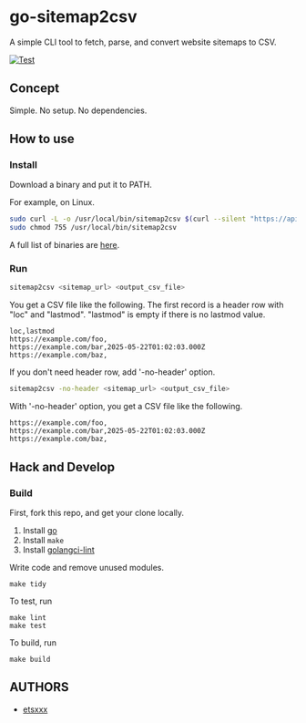 # go-sitemap2csv

A simple CLI tool to fetch, parse, and convert website sitemaps to CSV.

[![Test](https://github.com/etsxxx/go-sitemap2csv/actions/workflows/test.yml/badge.svg)](https://github.com/etsxxx/go-sitemap2csv/actions/workflows/test.yml)


## Concept

Simple. No setup. No dependencies.

## How to use

### Install

Download a binary and put it to PATH.

For example, on Linux.

```bash
sudo curl -L -o /usr/local/bin/sitemap2csv $(curl --silent "https://api.github.com/repos/etsxxx/go-sitemap2csv/releases/latest" | jq --arg PLATFORM_ARCH "$(echo `uname -s`-`uname -m` | tr A-Z a-z)" -r '.assets[] | select(.name | endswith($PLATFORM_ARCH)) | .browser_download_url')
sudo chmod 755 /usr/local/bin/sitemap2csv
```

A full list of binaries are [here](https://github.com/etsxxx/go-sitemap2csv/releases/latest).


### Run

```bash
sitemap2csv <sitemap_url> <output_csv_file>
```

You get a CSV file like the following.
The first record is a header row with "loc" and "lastmod".
"lastmod" is empty if there is no lastmod value.

```text
loc,lastmod
https://example.com/foo,
https://example.com/bar,2025-05-22T01:02:03.000Z
https://example.com/baz,
```

If you don't need header row, add '-no-header' option.

```bash
sitemap2csv -no-header <sitemap_url> <output_csv_file>
```

With '-no-header' option, you get a CSV file like the following.

```text
https://example.com/foo,
https://example.com/bar,2025-05-22T01:02:03.000Z
https://example.com/baz,
```

## Hack and Develop

### Build

First, fork this repo, and get your clone locally.

1. Install [go](http://golang.org)
2. Install `make`
3. Install [golangci-lint](https://golangci-lint.run/usage/install/#local-installation)

Write code and remove unused modules.

```
make tidy
```

To test, run

```
make lint
make test
```

To build, run

```
make build
```

## AUTHORS

* [etsxxx](https://github.com/etsxxx)
